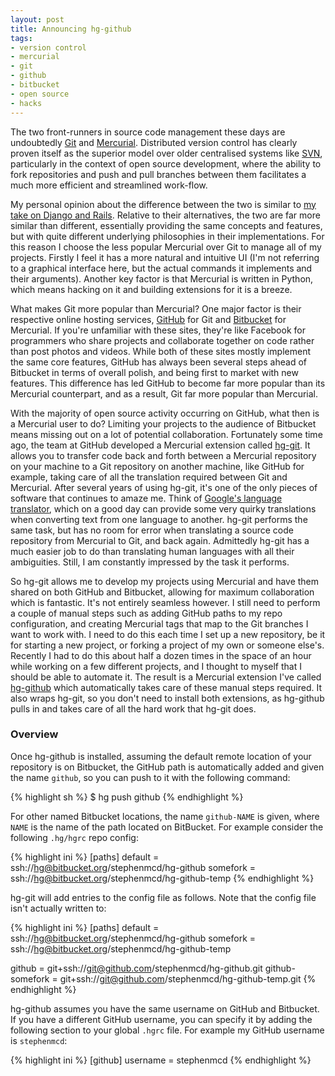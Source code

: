 ```yaml
---
layout: post
title: Announcing hg-github
tags:
- version control
- mercurial
- git
- github
- bitbucket
- open source
- hacks
---
```


The two front-runners in source code management these days are undoubtedly [Git][1] and [Mercurial][2]. Distributed version control has clearly proven itself as the superior model over older centralised systems like [SVN][3], particularly in the context of open source development, where the ability to fork repositories and push and pull branches between them facilitates a much more efficient and streamlined work-flow.

My personal opinion about the difference between the two is similar to [my take on Django and Rails][4]. Relative to their alternatives, the two are far more similar than different, essentially providing the same concepts and features, but with quite different underlying philosophies in their implementations. For this reason I choose the less popular Mercurial over Git to manage all of my projects. Firstly I feel it has a more natural and intuitive UI (I'm not referring to a graphical interface here, but the actual commands it implements and their arguments). Another key factor is that Mercurial is written in Python, which means hacking on it and building extensions for it is a breeze.

What makes Git more popular than Mercurial? One major factor is their respective online hosting services, [GitHub][5] for Git and [Bitbucket][6] for Mercurial. If you're unfamiliar with these sites, they're like Facebook for programmers who share projects and collaborate together on code rather than post photos and videos. While both of these sites mostly implement the same core features, GitHub has always been several steps ahead of Bitbucket in terms of overall polish, and being first to market with new features. This difference has led GitHub to become far more popular than its Mercurial counterpart, and as a result, Git far more popular than Mercurial.

With the majority of open source activity occurring on GitHub, what then is a Mercurial user to do? Limiting your projects to the audience of Bitbucket means missing out on a lot of potential collaboration. Fortunately some time ago, the team at GitHub developed a Mercurial extension called [hg-git][7]. It allows you to transfer code back and forth between a Mercurial repository on your machine to a Git repository on another machine, like GitHub for example, taking care of all the translation required between Git and Mercurial. After several years of using hg-git, it's one of the only pieces of software that continues to amaze me. Think of [Google's language translator][8], which on a good day can provide some very quirky translations when converting text from one language to another. hg-git performs the same task, but has no room for error when translating a source code repository from Mercurial to Git, and back again. Admittedly hg-git has a much easier job to do than translating human languages with all their ambiguities. Still, I am constantly impressed by the task it performs.

So hg-git allows me to develop my projects using Mercurial and have them shared on both GitHub and Bitbucket, allowing for maximum collaboration which is fantastic. It's not entirely seamless however. I still need to perform a couple of manual steps such as adding GitHub paths to my repo configuration, and creating Mercurial tags that map to the Git branches I want to work with. I need to do this each time I set up a new repository, be it for starting a new project, or forking a project of my own or someone else's. Recently I had to do this about half a dozen times in the space of an hour while working on a few different projects, and I thought to myself that I should be able to automate it. The result is a Mercurial extension I've called [hg-github][9] which automatically takes care of these manual steps required. It also wraps hg-git, so you don't need to install both extensions, as hg-github pulls in and takes care of all the hard work that hg-git does.

### Overview

Once hg-github is installed, assuming the default remote location of your repository is on Bitbucket, the GitHub path is automatically added and given the name ``github``, so you can push to it with the following command:

{% highlight sh %}
$ hg push github
{% endhighlight %}

For other named Bitbucket locations, the name ``github-NAME`` is given, where ``NAME`` is the name of the path located on BitBucket. For example consider the following ``.hg/hgrc`` repo config:

{% highlight ini %}
[paths]
default = ssh://hg@bitbucket.org/stephenmcd/hg-github
somefork = ssh://hg@bitbucket.org/stephenmcd/hg-github-temp
{% endhighlight %}

hg-git will add entries to the config file as follows. Note that the config file isn't actually written to:

{% highlight ini %}
[paths]
default = ssh://hg@bitbucket.org/stephenmcd/hg-github
somefork = ssh://hg@bitbucket.org/stephenmcd/hg-github-temp

github = git+ssh://git@github.com/stephenmcd/hg-github.git
github-somefork = git+ssh://git@github.com/stephenmcd/hg-github-temp.git
{% endhighlight %}

hg-github assumes you have the same username on GitHub and Bitbucket. If you have a different GitHub username, you can specify it by adding the following section to your global ``.hgrc`` file. For example my GitHub username is ``stephenmcd``:

{% highlight ini %}
[github]
username = stephenmcd
{% endhighlight %}

[1]: http://git-scm.com
[2]: http://mercurial.selenic.com/
[3]: http://subversion.tigris.org/
[4]: /2011/07/30/rails-quick-start-for-djangonauts
[5]: http://github.com
[6]: http://bitbucket.org
[7]: http://hg-git.github.com/
[8]: http://translate.google.com/
[9]: https://github.com/stephenmcd/hg-github
